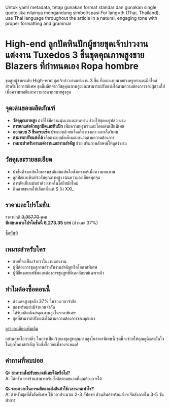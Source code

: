 Untuk yaml metadata, tetap gunakan format standar dan gunakan single quote jika nilainya mengandung simbol/spasi
For lang=th (Thai, Thailand), use Thai language throughout the article in a natural, engaging tone with proper formatting and grammar
# High-end ลูกปัดหินปักผู้ชายชุดเจ้าบ่าวงานแต่งงาน Tuxedos 3 ชิ้นชุดคุณภาพสูงชาย Blazers ที่กําหนดเอง Ropa hombre

ชุดสูทผู้ชายระดับ High-end ชุดเจ้าบ่าวงานแต่งงาน 3 ชิ้น ที่ออกแบบมาอย่างหรูหราและมีสไตล์สำหรับโอกาสพิเศษ ชุดนี้ผลิตจากวัสดุคุณภาพสูงและสามารถปรับแต่งได้ตามความต้องการของผู้สวมใส่ เพื่อความพอดีและความสะดวกสบายสูงสุด

<h2>จุดเด่นของผลิตภัณฑ์</h2>

- **วัสดุคุณภาพสูง** ผ้าที่ใช้มีความนุ่มเงาและทนทาน ช่วยให้ชุดคงรูปสวยงาม
- **การตกแต่งด้วยลูกปัดและหินปัก** เพิ่มความหรูหราและโดดเด่นเป็นพิเศษ
- **ออกแบบ 3 ชิ้นครบเซ็ต** ประกอบด้วยแจ็คเก็ต กางเกง และเสื้อวิเศษ
- **สามารถปรับแต่งได้** เลือกระบบตัดเย็บและขนาดตามความต้องการ
- **เหมาะสำหรับงานแต่งงานและงานสำคัญ** ช่วยเสริมภาพลักษณ์ให้ดูสง่างาม

<h2>วัสดุและรายละเอียด</h2>

- ผ้าชั้นดีจากเส้นใยธรรมชาติผสมเส้นใยสังเคราะห์เพื่อความทนทาน
- ลูกปัดและหินประดับคุณภาพสูง เน้นความละเอียดทุกจุด
- การตัดเย็บแม่นยำด้วยเทคโนโลยีสมัยใหม่
- มีหลายขนาดให้เลือกตั้งแต่ S ถึง XXL

<h2>ราคาและโปรโมชั่น</h2>

ราคาปกติ ~~9,957.70 บาท~~  
**พิเศษเฉพาะโปรโมชั่นนี้ 6,273.35 บาท** (ส่วนลด 37%)  

<div class="flex justify-center my-2">
  <a href="https://buy.csgad.com/oB63CAK" rel="nofollow sponsored" target="_blank" class="py-2 px-4 rounded-md text-white font-semibold bg-gradient-to-r from-[#f73c22] to-[#ff7b48]">ซื้อทันที</a>
</div>

<h2>เหมาะสำหรับใคร</h2>

- ชายที่จะเป็นเจ้าบ่าวในงานแต่งงาน
- ผู้ที่ต้องการชุดสุภาพสำหรับงานสำคัญหรือโอกาสพิเศษ
- ผู้ที่ชื่นชอบแฟชั่นและต้องการชุดสูทที่มีเอกลักษณ์เฉพาะตัว

<h2>ทำไมต้องซื้อตอนนี้</h2>

- ส่วนลดสูงสุดถึง 37% ในช่วงเวลาจำกัด
- ของพร้อมส่งมีจำนวนจำกัด
- ได้รับผลิตภัณฑ์คุณภาพสูงในราคาพิเศษ
- ชุดที่สามารถปรับแต่งได้ตามความต้องการของคุณเอง

<div class="flex justify-center my-2">
  <a href="https://buy.csgad.com/oB63CAK" rel="nofollow sponsored" target="_blank" class="py-2 px-4 rounded-md text-white font-semibold bg-gradient-to-r from-[#f73c22] to-[#ff7b48]">ดูรายละเอียดเพิ่มเติม</a>
</div>

อย่าพลาดโอกาสดีๆ ในการเป็นเจ้าของชุดสูทคุณภาพสูงในราคาพิเศษนี้ ชุดนี้จะช่วยให้คุณดูดีและมั่นใจในทุกโอกาสสำคัญ รีบสั่งซื้อก่อนที่ของจะหมด!

<h2>คำถามที่พบบ่อย</h2>

**Q: สามารถสั่งปรับขนาดพิเศษได้หรือไม่?**  
A: ได้ครับ ทางร้านสามารถรับสั่งตัดตามขนาดที่คุณต้องการได้  

**Q: ระยะเวลาในการผลิตและส่งสินค้าใช้เวลานานเท่าไร?**  
A: สำหรับชุดที่สั่งตัดพิเศษ ใช้เวลาประมาณ 2-3 สัปดาห์ ส่วนสินค้าพร้อมส่งจะจัดส่งภายใน 3-5 วันทำการ